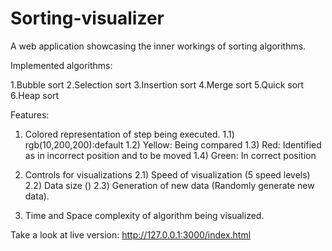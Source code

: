 # Sorting-visualizer

A web application showcasing the inner workings of sorting algorithms.

Implemented algorithms:

1.Bubble sort
2.Selection sort
3.Insertion sort
4.Merge sort
5.Quick sort
6.Heap sort

Features:

1. Colored representation of step being executed.
     1.1) rgb(10,200,200):default
     1.2) Yellow: Being compared
     1.3) Red: Identified as in incorrect position and to be moved
     1.4) Green: In correct position
   
3. Controls for visualizations
     2.1) Speed of visualization (5 speed levels)
     2.2) Data size () 2.3) Generation of new data (Randomly generate new data).

5. Time and Space complexity of algorithm being visualized.


Take a look at live version: http://127.0.0.1:3000/index.html
